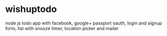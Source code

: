 # wishuptodo
node js todo app with facebook, google+ passport oauth,
login and signup form,
list with snooze timer, 
location picker and
mailer 
